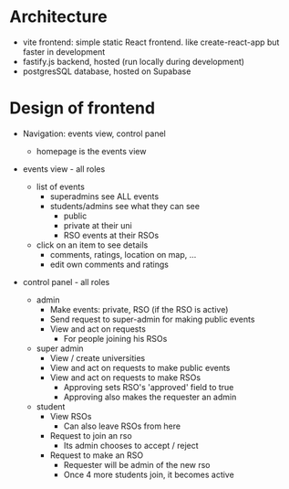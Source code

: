 # Architecture

- vite frontend: simple static React frontend. like create-react-app but faster in development
- fastify.js backend, hosted (run locally during development)
- postgresSQL database, hosted on Supabase

# Design of frontend

- Navigation: events view, control panel
	- homepage is the events view

- events view - all roles
	- list of events
		- superadmins see ALL events
		- students/admins see what they can see
			- public
			- private at their uni
			- RSO events at their RSOs
	- click on an item to see details
		- comments, ratings, location on map, ...
		- edit own comments and ratings

- control panel - all roles
	- admin
		- Make events: private, RSO (if the RSO is active)
		- Send request to super-admin for making public events
		- View and act on requests
			- For people joining his RSOs
	- super admin
		- View / create universities
		- View and act on requests to make public events
		- View and act on requests to make RSOs
			- Approving sets RSO's 'approved' field to true
			- Approving also makes the requester an admin
	- student
		- View RSOs
			- Can also leave RSOs from here
		- Request to join an rso
			- Its admin chooses to accept / reject
		- Request to make an RSO
			- Requester will be admin of the new rso
			- Once 4 more students join, it becomes active
